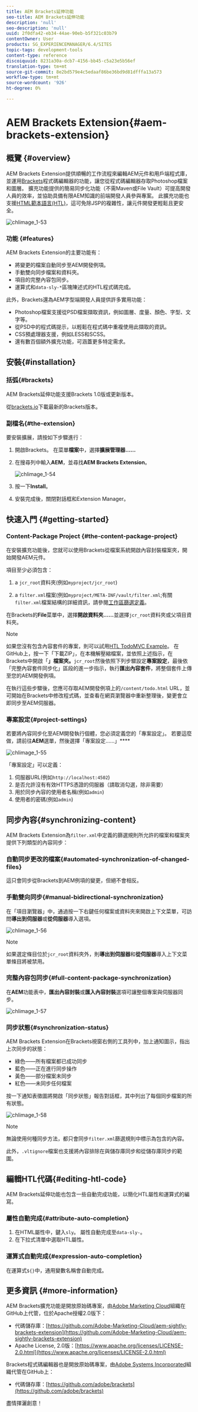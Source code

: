 ```yaml
---
title: AEM Brackets延伸功能
seo-title: AEM Brackets延伸功能
description: 'null'
seo-description: 'null'
uuid: 2f0dfa42-eb34-44ae-90eb-b5f321c03b79
contentOwner: User
products: SG_EXPERIENCEMANAGER/6.4/SITES
topic-tags: development-tools
content-type: reference
discoiquuid: 8231a30a-dcb7-4156-bb45-c5a23e5b56ef
translation-type: tm+mt
source-git-commit: 8e2bd579e4c5edaaf86be36bd9d81dfffa13a573
workflow-type: tm+mt
source-wordcount: '926'
ht-degree: 0%

---
```



# AEM Brackets Extension{#aem-brackets-extension}

## 概覽 {#overview}

AEM Brackets Extension提供順暢的工作流程來編輯AEM元件和用戶端程式庫，並運用[Brackets](https://brackets.io/)程式碼編輯器的功能，讓您從程式碼編輯器存取Photoshop檔案和圖層。 擴充功能提供的簡易同步化功能（不需Maven或File Vault）可提高開發人員的效率，並協助具備有限AEM知識的前端開發人員參與專案。 此擴充功能也支援[HTML範本語言(HTL)](https://helpx.adobe.com/experience-manager/htl/user-guide.html)，這可免除JSP的複雜性，讓元件開發更輕鬆且更安全。

![chlimage_1-53](assets/chlimage_1-53.png)

### 功能 {#features}

AEM Brackets Extension的主要功能有：

* 將變更的檔案自動同步至AEM開發例項。
* 手動雙向同步檔案和資料夾。
* 項目的完整內容包同步。
* 運算式和`data-sly-*`區塊陳述式的HTL程式碼完成。

此外，Brackets還為AEM字型端開發人員提供許多實用功能：

* Photoshop檔案支援從PSD檔案擷取資訊，例如圖層、度量、顏色、字型、文字等。
* 從PSD中的程式碼提示，以輕鬆在程式碼中重複使用此擷取的資訊。
* CSS預處理器支援，例如LESS和SCSS。
* 還有數百個額外擴充功能，可涵蓋更多特定需求。

## 安裝{#installation}

### 括弧{#brackets}

AEM Brackets延伸功能支援Brackets 1.0版或更新版本。

從[brackets.io](https://brackets.io/)下載最新的Brackets版本。

### 副檔名{#the-extension}

要安裝擴展，請按如下步驟進行：

1. 開啟Brackets。 在菜單&#x200B;**檔案**&#x200B;中，選擇&#x200B;**擴展管理器……**
1. 在搜尋列中輸入&#x200B;**AEM**，並尋找&#x200B;**AEM Brackets Extension**。

   ![chlimage_1-54](assets/chlimage_1-54.png)

1. 按一下&#x200B;**Install**。
1. 安裝完成後，關閉對話框和Extension Manager。

## 快速入門 {#getting-started}

### Content-Package Project {#the-content-package-project}

在安裝擴充功能後，您就可以使用Brackets從檔案系統開啟內容封裝檔案夾，開始開發AEM元件。

項目至少必須包含：

1. a `jcr_root`資料夾(例如`myproject/jcr_root`)

1. a `filter.xml`檔案(例如`myproject/META-INF/vault/filter.xml`;有關`filter.xml`檔案結構的詳細資訊，請參閱[工作區篩選定義](https://jackrabbit.apache.org/filevault/filter.html)。

在Brackets的&#x200B;**File**&#x200B;菜單中，選擇&#x200B;**開啟資料夾……**&#x200B;並選擇`jcr_root`資料夾或父項目資料夾。

>[!NOTE]
>
>如果您沒有包含內容套件的專案，則可以試用[HTL TodoMVC Example](https://github.com/Adobe-Marketing-Cloud/aem-sightly-sample-todomvc)。 在GitHub上，按一下「下載ZIP」，在本機解壓縮檔案，並依照上述指示，在Brackets中開啟「**」檔案夾。**`jcr_root`然後依照下列步驟設定&#x200B;**專案設定**，最後依「完整內容套件同步化」區段的進一步指示，執行&#x200B;**匯出內容套件**，將整個套件上傳至您的AEM開發例項。
>
>在執行這些步驟後，您應可存取AEM開發例項上的`/content/todo.html` URL，並可開始在Brackets中修改程式碼，並查看在網頁瀏覽器中重新整理後，變更會立即同步至AEM伺服器。

### 專案設定{#project-settings}

若要將內容同步化至AEM開發執行個體，您必須定義您的「專案設定」。 若要這麼做，請前往&#x200B;**AEM**&#x200B;選單，然後選擇「專案設定……」****

![chlimage_1-55](assets/chlimage_1-55.png)

「專案設定」可以定義：

1. 伺服器URL(例如`http://localhost:4502`)
1. 是否允許沒有有效HTTPS憑證的伺服器（請取消勾選，除非需要）
1. 用於同步內容的使用者名稱(例如`admin`)
1. 使用者的密碼(例如`admin`)

## 同步內容{#synchronizing-content}

AEM Brackets Extension為`filter.xml`中定義的篩選規則所允許的檔案和檔案夾提供下列類型的內容同步：

### 自動同步更改的檔案{#automated-synchronization-of-changed-files}

這只會同步從Brackets到AEM例項的變更，但絕不會相反。

### 手動雙向同步{#manual-bidirectional-synchronization}

在「項目瀏覽器」中，通過按一下右鍵任何檔案或資料夾來開啟上下文菜單，可訪問&#x200B;**導出到伺服器**&#x200B;或&#x200B;**從伺服器**&#x200B;導入選項。

![chlimage_1-56](assets/chlimage_1-56.png)

>[!NOTE]
>
>如果選定條目位於`jcr_root`資料夾外，則&#x200B;**導出到伺服器**&#x200B;和&#x200B;**從伺服器**&#x200B;導入上下文菜單條目將被禁用。

### 完整內容包同步{#full-content-package-synchronization}

在&#x200B;**AEM**&#x200B;功能表中，**匯出內容封裝**&#x200B;或&#x200B;**匯入內容封裝**&#x200B;選項可讓整個專案與伺服器同步。

![chlimage_1-57](assets/chlimage_1-57.png)

### 同步狀態{#synchronization-status}

AEM Brackets Extension在Brackets視窗右側的工具列中，加上通知圖示，指出上次同步的狀態：

* 綠色——所有檔案都已成功同步
* 藍色——正在進行同步操作
* 黃色——部分檔案未同步
* 紅色——未同步任何檔案

按一下通知表徵圖將開啟「同步狀態」報告對話框，其中列出了每個同步檔案的所有狀態。

![chlimage_1-58](assets/chlimage_1-58.png)

>[!NOTE]
>
>無論使用何種同步方法，都只會同步`filter.xml`篩選規則中標示為包含的內容。
>
>此外，`.vltignore`檔案也支援將內容排除在與儲存庫同步和從儲存庫同步的範圍。

## 編輯HTL代碼{#editing-htl-code}

AEM Brackets延伸功能也包含一些自動完成功能，以簡化HTL屬性和運算式的編寫。

### 屬性自動完成{#attribute-auto-completion}

1. 在HTML屬性中，鍵入`sly`。 屬性自動完成至`data-sly-`。
1. 在下拉式清單中選取HTL屬性。

### 運算式自動完成{#expression-auto-completion}

在運算式`${}`中，通用變數名稱會自動完成。

## 更多資訊 {#more-information}

AEM Brackets擴充功能是開放原始碼專案，由[Adobe Marketing Cloud](https://github.com/Adobe-Marketing-Cloud)組織在GitHub上代管，位於Apache授權2.0版下：

* 代碼儲存庫：[https://github.com/Adobe-Marketing-Cloud/aem-sightly-brackets-extension](https://github.com/Adobe-Marketing-Cloud/aem-sightly-brackets-extension)
* Apache License, 2.0版：[https://www.apache.org/licenses/LICENSE-2.0.html](https://www.apache.org/licenses/LICENSE-2.0.html)

Brackets程式碼編輯器也是開放原始碼專案，由[Adobe Systems Incorporated](https://github.com/adobe)組織代管在GitHub上：

* 代碼儲存庫：[https://github.com/adobe/brackets](https://github.com/adobe/brackets)

盡情揮灑創意！
